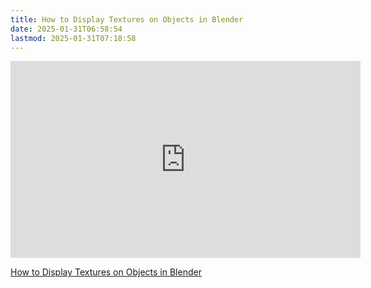 ```yaml
---
title: How to Display Textures on Objects in Blender
date: 2025-01-31T06:58:54
lastmod: 2025-01-31T07:18:58
---
```


<div class="iframe-16-9-container">
<iframe class="youTubeIframe" width="560" height="315" src="https://www.youtube.com/embed/6j0aGrgFCcs)?rel=0" title="YouTube video player" frameborder="0" allow="accelerometer; autoplay; clipboard-write; encrypted-media; gyroscope; picture-in-picture; web-share" allowfullscreen></iframe>
</div>

[How to Display Textures on Objects in Blender](https://youtu.be/6j0aGrgFCcs)
